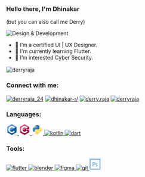 ### Hello there, I'm Dhinakar
(but you can also call me Derry)

![Design & Development](https://pbs.twimg.com/profile_banners/1398673866017316867/1622310548/1080x360)

- 👀 I’m a certified UI | UX Designer.
- 📙  I'm currently learning Flutter.
- 🌱 I’m interested Cyber Security. 

<p><img align="center" src="https://github-readme-stats.vercel.app/api/top-langs?username=derryraja&show_icons=true&locale=en&layout=compact" alt="derryraja" /></p>



<h3 align="left">Connect with me:</h3>
<p align="left">
<a href="https://twitter.com/derryraja_24" target="blank"><img align="center" src="https://raw.githubusercontent.com/rahuldkjain/github-profile-readme-generator/master/src/images/icons/Social/twitter.svg" alt="derryraja_24" height="20" width="30" /></a>
<a href="https://linkedin.com/in/dhinakar-r/" target="blank"><img align="center" src="https://raw.githubusercontent.com/rahuldkjain/github-profile-readme-generator/master/src/images/icons/Social/linked-in-alt.svg" alt="dhinakar-r/" height="20" width="30" /></a>
<a href="https://instagram.com/derry.raja" target="blank"><img align="center" src="https://raw.githubusercontent.com/rahuldkjain/github-profile-readme-generator/master/src/images/icons/Social/instagram.svg" alt="derry.raja" height="20" width="30" /></a>
<a href="https://www.behance.net/derryraja" target="blank"><img align="center" src="https://raw.githubusercontent.com/rahuldkjain/github-profile-readme-generator/master/src/images/icons/Social/behance.svg" alt="derryraja" height="20" width="30" /></a>
</p>

<h3 align="left">Languages:</h3>
<p align="left"> 
  <a href="https://www.cprogramming.com/" target="_blank"> <img src="https://raw.githubusercontent.com/devicons/devicon/master/icons/c/c-original.svg" alt="c" width="30" height="30"/>  </a>
  <a href="https://www.w3schools.com/cpp/" target="_blank"> <img src="https://raw.githubusercontent.com/devicons/devicon/master/icons/cplusplus/cplusplus-original.svg" alt="cplusplus" width="30" height="30"/> </a>
  <a href="https://www.python.org" target="_blank"> <img src="https://raw.githubusercontent.com/devicons/devicon/master/icons/python/python-original.svg" alt="python" width="30" height="30"/> </a> 
  <a href="https://kotlinlang.org" target="_blank"> <img src="https://www.vectorlogo.zone/logos/kotlinlang/kotlinlang-icon.svg" alt="kotlin" width="30" height="30"/> </a>
  <a href="https://dart.dev" target="_blank"> <img src="https://www.vectorlogo.zone/logos/dartlang/dartlang-icon.svg" alt="dart" width="30" height="30"/> </a> </p>
   
  
<h3 align="left">Tools:</h3>
<p align="left"> 
  <a href="https://flutter.dev" target="_blank"> <img src="https://www.vectorlogo.zone/logos/flutterio/flutterio-icon.svg" alt="flutter" width="30" height="30"/> </a>
  <a href="https://www.blender.org/" target="_blank"> <img src="https://download.blender.org/branding/community/blender_community_badge_white.svg" alt="blender" width="30" height="30"/> </a>    
  <a href="https://www.figma.com/" target="_blank"> <img src="https://www.vectorlogo.zone/logos/figma/figma-icon.svg" alt="figma" width="30" height="30"/> </a> 
  <a href="https://git-scm.com/" target="_blank"> <img src="https://www.vectorlogo.zone/logos/git-scm/git-scm-icon.svg" alt="git" width="30" height="30"/> </a>   
  <a href="https://www.photoshop.com/en" target="_blank"> <img src="https://raw.githubusercontent.com/devicons/devicon/master/icons/photoshop/photoshop-line.svg" alt="photoshop" width="30" height="30"/> </a> </p>
 
<!---
derryraja/derryraja is a ✨ special ✨ repository because its `README.md` (this file) appears on your GitHub profile.
You can click the Preview link to take a look at your changes.
--->
